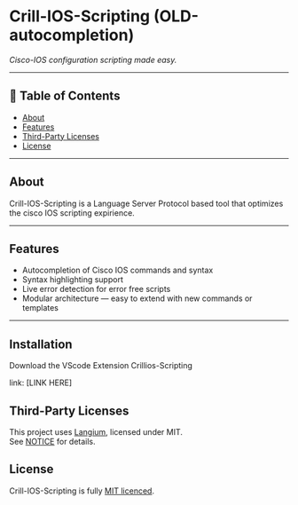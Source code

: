 # Crill-IOS-Scripting (OLD-autocompletion)

_Cisco-IOS configuration scripting made easy._

---

## 📘 Table of Contents

- [About](#about)  
- [Features](#features)  
- [Third-Party Licenses](#third-party-licenses)
- [License](#license)

---

## About

Crill-IOS-Scripting is a Language Server Protocol based tool that optimizes the cisco IOS scripting expirience. 

---

## Features

- Autocompletion of Cisco IOS commands and syntax   
- Syntax highlighting support  
- Live error detection for error free scripts  
- Modular architecture — easy to extend with new commands or templates  

---

## Installation
Download the VScode Extension Crillios-Scripting

link: [LINK HERE]


## Third-Party Licenses
This project uses [Langium](https://github.com/langium/langium), licensed under MIT.  
See [NOTICE](NOTICE) for details.

## License
Crill-IOS-Scripting is fully [MIT licenced](LICENCE).
